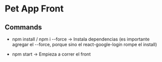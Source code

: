 # Pet App Front

## Commands

- npm install / npm i --force -> Instala dependencias (es importante agregar el --force, porque sino el react-google-login rompe el install)

- npm start -> Empieza a correr el front


